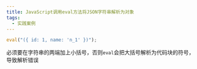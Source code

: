 ```yaml
---
title: JavaScript调用eval方法将JSON字符串解析为对象
tags: 
  - 实践案例
---
```


```javascript
eval("({ id: 1, name: 'n_1' })");
```

必须要在字符串的两端加上小括号，否则`eval`会把大括号解析为代码块的符号，导致解析错误